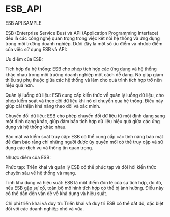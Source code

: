 # ESB_API
ESB API SAMPLE

ESB (Enterprise Service Bus) và API (Application Programming Interface) đều là các công nghệ quan trọng trong việc kết nối hệ thống và ứng dụng trong môi trường doanh nghiệp. Dưới đây là một số ưu điểm và nhược điểm của việc sử dụng ESB và API:

Ưu điểm của ESB:

Tích hợp đa hệ thống: ESB cho phép tích hợp các ứng dụng và hệ thống khác nhau trong môi trường doanh nghiệp một cách dễ dàng. Nó giúp giảm thiểu sự phụ thuộc giữa các hệ thống và làm cho quá trình tích hợp trở nên hiệu quả hơn.

Quản lý luồng dữ liệu: ESB cung cấp kiến thức về quản lý luồng dữ liệu, cho phép kiểm soát và theo dõi dữ liệu khi nó di chuyển qua hệ thống. Điều này giúp cải thiện khả năng theo dõi và xác minh.

Chuyển đổi dữ liệu: ESB cho phép chuyển đổi dữ liệu từ một định dạng sang một định dạng khác, giúp đảm bảo tích hợp dữ liệu hiệu quả giữa các ứng dụng và hệ thống khác nhau.

Bảo mật và kiểm soát truy cập: ESB có thể cung cấp các tính năng bảo mật để đảm bảo rằng chỉ những người được ủy quyền mới có thể truy cập và sử dụng các dịch vụ và thông tin quan trọng.

Nhược điểm của ESB:

Phức tạp: Triển khai và quản lý ESB có thể phức tạp và đòi hỏi kiến thức chuyên sâu về hệ thống và mạng.

Tính khả dụng và hiệu suất: ESB là một điểm đơn lẻ của sự tích hợp, do đó, nếu ESB gặp sự cố, toàn bộ mô hình tích hợp có thể bị ảnh hưởng. Điều này có thể dẫn đến vấn đề về khả dụng và hiệu suất.

Chi phí triển khai và duy trì: Triển khai và duy trì ESB có thể đắt đỏ, đặc biệt đối với các doanh nghiệp nhỏ và vừa.
